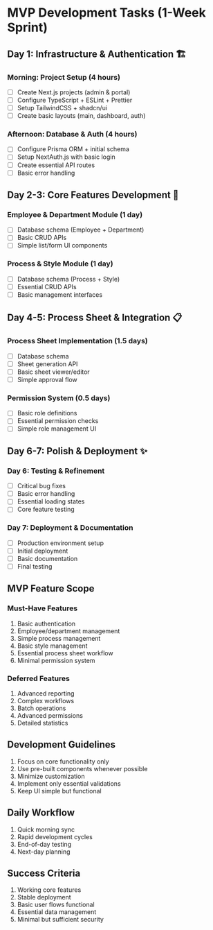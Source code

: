 # MVP Development Tasks (1-Week Sprint)

## Day 1: Infrastructure & Authentication 🏗️

### Morning: Project Setup (4 hours)
- [ ] Create Next.js projects (admin & portal)
- [ ] Configure TypeScript + ESLint + Prettier
- [ ] Setup TailwindCSS + shadcn/ui
- [ ] Create basic layouts (main, dashboard, auth)

### Afternoon: Database & Auth (4 hours)
- [ ] Configure Prisma ORM + initial schema
- [ ] Setup NextAuth.js with basic login
- [ ] Create essential API routes
- [ ] Basic error handling

## Day 2-3: Core Features Development 🚀

### Employee & Department Module (1 day)
- [ ] Database schema (Employee + Department)
- [ ] Basic CRUD APIs
- [ ] Simple list/form UI components

### Process & Style Module (1 day)
- [ ] Database schema (Process + Style)
- [ ] Essential CRUD APIs
- [ ] Basic management interfaces

## Day 4-5: Process Sheet & Integration 📋

### Process Sheet Implementation (1.5 days)
- [ ] Database schema
- [ ] Sheet generation API
- [ ] Basic sheet viewer/editor
- [ ] Simple approval flow

### Permission System (0.5 days)
- [ ] Basic role definitions
- [ ] Essential permission checks
- [ ] Simple role management UI

## Day 6-7: Polish & Deployment ✨

### Day 6: Testing & Refinement
- [ ] Critical bug fixes
- [ ] Basic error handling
- [ ] Essential loading states
- [ ] Core feature testing

### Day 7: Deployment & Documentation
- [ ] Production environment setup
- [ ] Initial deployment
- [ ] Basic documentation
- [ ] Final testing

## MVP Feature Scope

### Must-Have Features
1. Basic authentication
2. Employee/department management
3. Simple process management
4. Basic style management
5. Essential process sheet workflow
6. Minimal permission system

### Deferred Features
1. Advanced reporting
2. Complex workflows
3. Batch operations
4. Advanced permissions
5. Detailed statistics

## Development Guidelines
1. Focus on core functionality only
2. Use pre-built components whenever possible
3. Minimize customization
4. Implement only essential validations
5. Keep UI simple but functional

## Daily Workflow
1. Quick morning sync
2. Rapid development cycles
3. End-of-day testing
4. Next-day planning

## Success Criteria
1. Working core features
2. Stable deployment
3. Basic user flows functional
4. Essential data management
5. Minimal but sufficient security 
